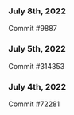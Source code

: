 ### July 8th, 2022

Commit #9887

### July 5th, 2022

Commit #314353


### July 4th, 2022

Commit #72281
